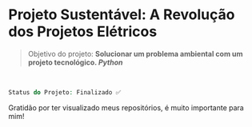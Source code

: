 # Projeto Sustentável: A Revolução dos Projetos Elétricos
> Objetivo do projeto: <strong> Solucionar um problema ambiental com um projeto tecnológico. <i>Python</i></strong>
<br>

~~~php
Status do Projeto: Finalizado ✅ 
~~~


<p>
  Gratidão por ter visualizado meus repositórios, é muito importante para mim!
</p>
